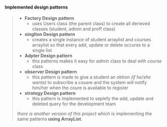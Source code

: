 #### Implemented design patterns 
>
> - **Factory Design pattern** 
>     - uses Users class (the parent class) to create all derieved classes (student, admin and proff class)
> - **singlton Design pattern**
>     - creates a single instance of student arraylist and courses arraylist so that every add, update or delete occures to a single list
> - **Adpter Design pattern**
>   - this patterns makes it easy for *admin* class to deal with *course* class  
> - **observer Design pattern**
>   - this pattern is made to give a student an obtion *(if he/she wants)* to subscribe a cousre and the system will notify him/her when the coure is available to register
> - **strategy Design pattern**
>   - this pattern is implemented to seplefy the add, update and deleted query for the development team
> 
> *there is another version of this project* which is implementing the same patterns **using ArrayList**.

